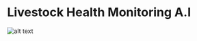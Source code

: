 # Livestock Health Monitoring A.I
![alt text](https://samrat-sarkar.github.io/Livestock-Health-Monitoring-A.I/screenshot1.PNG)
